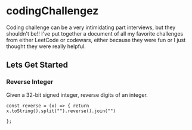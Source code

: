 # codingChallengez

Coding challenge can be a very intimidating part interviews, but they shouldn't be!! 
I've put together a document of all my favorite challenges from either LeetCode or codewars, either because they were fun or I just thought they were really helpful. 

## Lets Get Started

### Reverse Integer 
Given a 32-bit signed integer, reverse digits of an integer.

```
const reverse = (x) => { return x.toString().split("").reverse().join("")                    

};
```